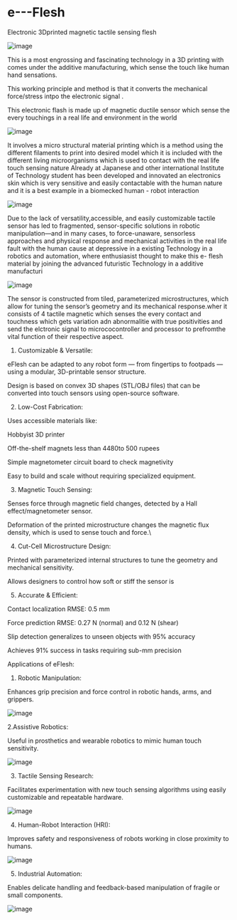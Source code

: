# e---Flesh
Electronic 3Dprinted magnetic tactile sensing flesh


![image](https://github.com/user-attachments/assets/392c10fb-eb04-467e-8412-dfb7e3302157)


This is a most engrossing and fascinating technology in a 3D printing with comes under the additive manufacturing, which sense the touch like human hand sensations.


This working principle and method is that it converts the mechanical force/stress intpo the electronic signal . 



This electronic flash is made up of magnetic ductile sensor which sense the every touchings in a real life and environment in the world 



 ![image](https://github.com/user-attachments/assets/9b09233e-1aaf-4798-b310-c2178582320a)

 
It involves a micro structural material printing which is a method using the different filaments to print into desired model which it is included with the different living microorganisms which is used to contact with the real life touch sensing nature 
Already at Japanese and other international Institute of Technology student has been developed and innovated an electronics skin which is very sensitive and easily contactable with the human nature and it is a best example in a biomecked human - robot interaction



![image](https://github.com/user-attachments/assets/3f9ebb8e-1764-4712-9088-326550f595b4)



Due to the lack of versatility,accessible, and easily customizable tactile sensor has led to fragmented, sensor-specific solutions in robotic manipulation—and in many cases, to force-unaware, sensorless approaches and physical response and mechanical activities in the real life fault with the human cause at depressive in a existing Technology in a robotics and automation,
where enthusiasist thought to make this e- flesh material by joining the advanced futuristic Technology in a additive manufacturi


![image](https://github.com/user-attachments/assets/4d19fbd6-2706-42dd-a4e5-b749252f7b6d)



The sensor is constructed from tiled, parameterized microstructures, which allow for tuning the sensor’s geometry and its mechanical response.wher it consists of 4 tactile magnetic
which senses the every contact and touchness which gets variation adn abnormalitie with true positivities and send the elctronic signal to micrococontroller and processor to prefromthe vital function of their respective aspect.



1. Customizable & Versatile:

eFlesh can be adapted to any robot form — from fingertips to footpads — using a modular, 3D-printable sensor structure.

Design is based on convex 3D shapes (STL/OBJ files) that can be converted into touch sensors using open-source software.



2. Low-Cost Fabrication:

Uses accessible materials like:

Hobbyist 3D printer

Off-the-shelf magnets less than 4480to 500 rupees

Simple magnetometer circuit board to check magnetivity

Easy to build and scale without requiring specialized equipment.


3. Magnetic Touch Sensing:

Senses force through magnetic field changes, detected by a Hall effect/magnetometer sensor.

Deformation of the printed microstructure changes the magnetic flux density, which is used to sense touch and force.\



4. Cut-Cell Microstructure Design:

Printed with parameterized internal structures to tune the geometry and mechanical sensitivity.

Allows designers to control how soft or stiff the sensor is


5. Accurate & Efficient:

Contact localization RMSE: 0.5 mm

Force prediction RMSE: 0.27 N (normal) and 0.12 N (shear)

Slip detection generalizes to unseen objects with 95% accuracy

Achieves 91% success in tasks requiring sub-mm precision






Applications of eFlesh:



1. Robotic Manipulation:
   

Enhances grip precision and force control in robotic hands, arms, and grippers.

![image](https://github.com/user-attachments/assets/60c8c2d8-8666-42c0-802e-e4c8a7f2d8a3)



2.Assistive Robotics:


Useful in prosthetics and wearable robotics to mimic human touch sensitivity.

![image](https://github.com/user-attachments/assets/e6bb3111-937c-42c1-adec-c4f036fff855)



3. Tactile Sensing Research:
   

Facilitates experimentation with new touch sensing algorithms using easily customizable and repeatable hardware.


![image](https://github.com/user-attachments/assets/200c72c2-19f6-45d9-8705-a46525317bf8)


4. Human-Robot Interaction (HRI):
   

Improves safety and responsiveness of robots working in close proximity to humans.

![image](https://github.com/user-attachments/assets/f1e198bc-c3ea-4804-9674-b79e56036ec7)



5. Industrial Automation:

   
Enables delicate handling and feedback-based manipulation of fragile or small components.

![image](https://github.com/user-attachments/assets/15685a81-ed0b-4903-9c05-8c1e9b02b27b)
